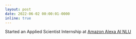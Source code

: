 ```yaml
---
layout: post
date: 2022-06-02 00:00:01-0000 
inline: true
---
```


Started an Applied Scientist Internship at <a href="https://www.amazon.science/tag/nlu"> Amazon Alexa AI NLU </a>

